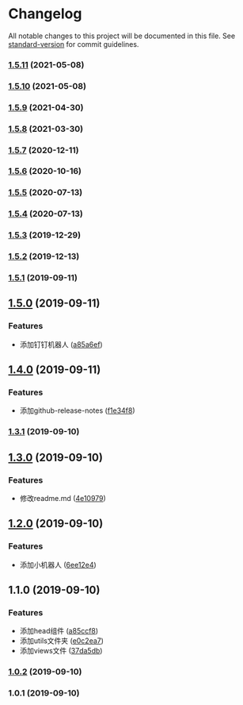 # Changelog

All notable changes to this project will be documented in this file. See [standard-version](https://github.com/conventional-changelog/standard-version) for commit guidelines.

### [1.5.11](https://github.com/GaryHjy/auto-tag/compare/v1.5.10...v1.5.11) (2021-05-08)

### [1.5.10](https://github.com/GaryHjy/auto-tag/compare/v1.5.9...v1.5.10) (2021-05-08)

### [1.5.9](https://github.com/GaryHjy/auto-tag/compare/v1.5.8...v1.5.9) (2021-04-30)

### [1.5.8](https://github.com/GaryHjy/auto-tag/compare/v1.5.7...v1.5.8) (2021-03-30)

### [1.5.7](https://github.com/GaryHjy/auto-tag/compare/v1.5.6...v1.5.7) (2020-12-11)

### [1.5.6](https://github.com/GaryHjy/auto-tag/compare/v1.5.5...v1.5.6) (2020-10-16)

### [1.5.5](https://github.com/GaryHjy/auto-tag/compare/v1.5.4...v1.5.5) (2020-07-13)

### [1.5.4](https://github.com/GaryHjy/auto-tag/compare/v1.5.3...v1.5.4) (2020-07-13)

### [1.5.3](https://github.com/GaryHjy/auto-tag/compare/v1.5.2...v1.5.3) (2019-12-29)

### [1.5.2](https://github.com/GaryHjy/auto-tag/compare/v1.5.1...v1.5.2) (2019-12-13)

### [1.5.1](https://github.com/GaryHjy/auto-tag/compare/v1.5.0...v1.5.1) (2019-09-11)

## [1.5.0](https://github.com/GaryHjy/auto-tag/compare/v1.4.0...v1.5.0) (2019-09-11)


### Features

* 添加钉钉机器人 ([a85a6ef](https://github.com/GaryHjy/auto-tag/commit/a85a6ef))

## [1.4.0](https://github.com/GaryHjy/auto-tag/compare/v1.3.1...v1.4.0) (2019-09-11)


### Features

* 添加github-release-notes ([f1e34f8](https://github.com/GaryHjy/auto-tag/commit/f1e34f8))

### [1.3.1](https://github.com/GaryHjy/auto-tag/compare/v1.3.0...v1.3.1) (2019-09-10)

## [1.3.0](https://github.com/GaryHjy/auto-tag/compare/v1.2.0...v1.3.0) (2019-09-10)


### Features

* 修改readme.md ([4e10979](https://github.com/GaryHjy/auto-tag/commit/4e10979))

## [1.2.0](https://github.com/GaryHjy/auto-tag/compare/v1.1.0...v1.2.0) (2019-09-10)


### Features

* 添加小机器人 ([6ee12e4](https://github.com/GaryHjy/auto-tag/commit/6ee12e4))

## 1.1.0 (2019-09-10)


### Features

* 添加head组件 ([a85ccf8](https://github.com/GaryHjy/auto-tag/commit/a85ccf8))
* 添加utils文件夹 ([e0c2ea7](https://github.com/GaryHjy/auto-tag/commit/e0c2ea7))
* 添加views文件 ([37da5db](https://github.com/GaryHjy/auto-tag/commit/37da5db))

### [1.0.2](https://github.com/GaryHjy/auto-tag/compare/v1.0.1...v1.0.2) (2019-09-10)

### 1.0.1 (2019-09-10)
